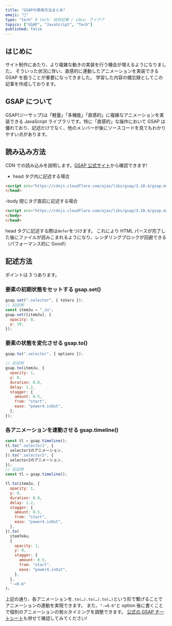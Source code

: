 ```yaml
---
title: "GSAPの使用方法まとめ"
emoji: "💬"
type: "tech" # tech: 技術記事 / idea: アイデア
topics: ["GSAP", "JavaScript", "Tech"]
published: false
---
```


## はじめに

サイト制作にあたり、より複雑な動きの実装を行う機会が増えるようになりました。 そういった状況に伴い、直感的に連動したアニメーションを実装できる GSAP を扱うことが重要になってきました。 学習した内容の備忘録としてこの記事を作成しております。

## GSAP について

GSAP(ジーサップ)は「軽量」「多機能」「直感的」に複雑なアニメーションを実装できる JavaScript ライブラリです。特に「直感的」な操作において GSAP は優れており、記述だけでなく、他のメンバーが後にソースコードを見てもわかりやすい点があります。

## 読み込み方法

CDN での読み込みを説明します。[GSAP 公式サイト](https://greensock.com/)から確認できます!

- head タグ内に記述する場合

```html
<script src="https://cdnjs.cloudflare.com/ajax/libs/gsap/3.10.4/gsap.min.js" defer></script>
</head>
```

-body 閉じタグ直前に記述する場合

```html
<script src="https://cdnjs.cloudflare.com/ajax/libs/gsap/3.10.4/gsap.min.js"></script>
</body>
</head>
```

head タグに記述する際は`defer`をつけます。 これにより HTML パースが完了した後にファイルが読みこまれるようになり、レンダリングブロックが回避できる（パフォーマンス的に Good!）

## 記述方法

ポイントは 3 つあります。

### 要素の初期状態をセットする gsap.set()

```javascript
gsap.set(".selector", { toVars });
// 記述例
const itemJu = ".Ju";
gsap.set([itemJu], {
  opacity: 0,
  y: 10,
});
```

### 要素の状態を変化させる gsap.to()

```javascript
gsap.to(".selector", { options });

// 記述例
gsap.to(itemJu, {
  opacity: 1,
  y: 0,
  duration: 0.8,
  delay: 1.2,
  stagger: {
    amount: 0.5,
    from: "start",
    ease: "power4.inOut",
  },
});
```

### 各アニメーションを連動させる gsap.timeline()

```javascript
const tl = gsap.timeline();
tl.to(".selector1", {
  selector1のアニメーション,
}).to(".selector2", {
  selector2のアニメーション,
});
// 記述例
const tl = gsap.timeline();

tl.to(itemJu, {
  opacity: 1,
  y: 0,
  duration: 0.8,
  delay: 1.2,
  stagger: {
    amount: 0.5,
    from: "start",
    ease: "power4.inOut",
  },
}).to(
  itemTeku,
  {
    opacity: 1,
    y: 0,
    stagger: {
      amount: 0.5,
      from: "start",
      ease: "power4.inOut",
    },
  },
  "-=0.6"
);
```

上記の通り、各アニメーションを`.to(…).to(…).to(…)`という形で繋げることで アニメーションの連動を実現できます。 また、`"-=0.6"`と option 後に書くことで個別のアニメーションの発火タイミングを調整できます。 [公式の GSAP チートシート](https://greensock.com/cheatsheet/)も併せて確認してみてください!
